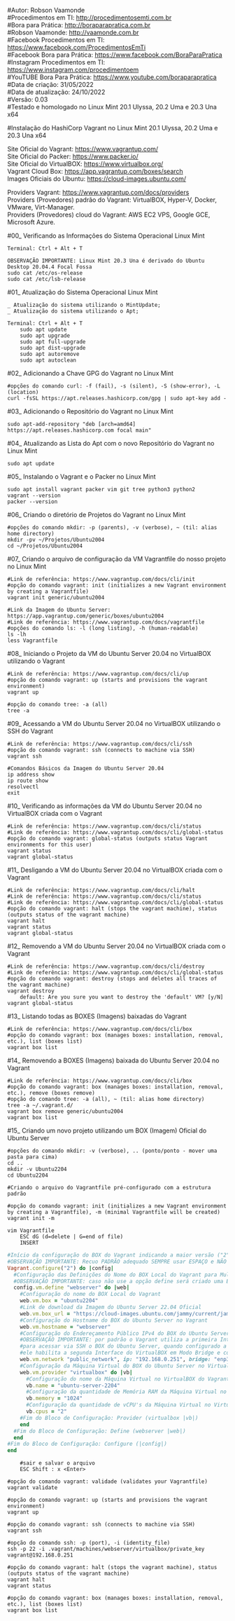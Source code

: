 #Autor: Robson Vaamonde<br>
#Procedimentos em TI: http://procedimentosemti.com.br<br>
#Bora para Prática: http://boraparapratica.com.br<br>
#Robson Vaamonde: http://vaamonde.com.br<br>
#Facebook Procedimentos em TI: https://www.facebook.com/ProcedimentosEmTi<br>
#Facebook Bora para Prática: https://www.facebook.com/BoraParaPratica<br>
#Instagram Procedimentos em TI: https://www.instagram.com/procedimentoem<br>
#YouTUBE Bora Para Prática: https://www.youtube.com/boraparapratica<br>
#Data de criação: 31/05/2022<br>
#Data de atualização: 24/10/2022<br>
#Versão: 0.03<br>
#Testado e homologado no Linux Mint 20.1 Ulyssa, 20.2 Uma e 20.3 Una x64

#Instalação do HashiCorp Vagrant no Linux Mint 20.1 Ulyssa, 20.2 Uma e 20.3 Una x64

Site Oficial do Vagrant: https://www.vagrantup.com/<br>
Site Oficial do Packer: https://www.packer.io/<br>
Site Oficial do VirtualBOX: https://www.virtualbox.org/<br>
Vagrant Cloud Box: https://app.vagrantup.com/boxes/search<br>
Images Oficiais do Ubuntu: https://cloud-images.ubuntu.com/

Providers Vagrant: https://www.vagrantup.com/docs/providers<br>
Providers (Provedores) padrão do Vagrant: VirtualBOX, Hyper-V, Docker, VMware, Virt-Manager.<br>
Providers (Provedores) cloud do Vagrant: AWS EC2 VPS, Google GCE, Microsoft Azure.

#00_ Verificando as Informações do Sistema Operacional Linux Mint<br>

	Terminal: Ctrl + Alt + T
	
	OBSERVAÇÃO IMPORTANTE: Linux Mint 20.3 Una é derivado do Ubuntu Desktop 20.04.4 Focal Fossa
	sudo cat /etc/os-release
	sudo cat /etc/lsb-release

#01_ Atualização do Sistema Operacional Linux Mint<br>

	_ Atualização do sistema utilizando o MintUpdate;
	_ Atualização do sistema utilizando o Apt;

	Terminal: Ctrl + Alt + T
		sudo apt update
		sudo apt upgrade
		sudo apt full-upgrade
		sudo apt dist-upgrade
		sudo apt autoremove
		sudo apt autoclean

#02_ Adicionando a Chave GPG do Vagrant no Linux Mint<br>

	#opções do comando curl: -f (fail), -s (silent), -S (show-error), -L (location)
	curl -fsSL https://apt.releases.hashicorp.com/gpg | sudo apt-key add -

#03_ Adicionando o Repositório do Vagrant no Linux Mint<br>

	sudo apt-add-repository "deb [arch=amd64] https://apt.releases.hashicorp.com focal main"

#04_ Atualizando as Lista do Apt com o novo Repositório do Vagrant no Linux Mint<br>

	sudo apt update

#05_ Instalando o Vagrant e o Packer no Linux Mint<br>

	sudo apt install vagrant packer vim git tree python3 python2
	vagrant --version
	packer --version

#06_ Criando o diretório de Projetos do Vagrant no Linux Mint<br>

	#opções do comando mkdir: -p (parents), -v (verbose), ~ (til: alias home directory)
	mkdir -pv ~/Projetos/Ubuntu2004
	cd ~/Projetos/Ubuntu2004

#07_ Criando o arquivo de configuração da VM Vagrantfile do nosso projeto no Linux Mint<br>

	#Link de referência: https://www.vagrantup.com/docs/cli/init
	#opção do comando vagrant: init (initializes a new Vagrant environment by creating a Vagrantfile)
	vagrant init generic/ubuntu2004
	
	#Link da Imagem do Ubuntu Server: https://app.vagrantup.com/generic/boxes/ubuntu2004
	#Link de referência: https://www.vagrantup.com/docs/vagrantfile
	#opções do comando ls: -l (long listing), -h (human-readable)
	ls -lh
	less Vagrantfile

#08_ Iniciando o Projeto da VM do Ubuntu Server 20.04 no VirtualBOX utilizando o Vagrant<br>

	#Link de referência: https://www.vagrantup.com/docs/cli/up
	#opção do comando vagrant: up (starts and provisions the vagrant environment)
	vagrant up

	#opção do comando tree: -a (all)
	tree -a

#09_ Acessando a VM do Ubuntu Server 20.04 no VirtualBOX utilizando o SSH do Vagrant<br>

	#Link de referência: https://www.vagrantup.com/docs/cli/ssh
	#opção do comando vagrant: ssh (connects to machine via SSH)
	vagrant ssh

	#Comandos Básicos da Imagem do Ubuntu Server 20.04
	ip address show
	ip route show
	resolvectl
	exit

#10_ Verificando as informações da VM do Ubuntu Server 20.04 no VirtualBOX criada com o Vagrant<br>

	#Link de referência: https://www.vagrantup.com/docs/cli/status
	#Link de referência: https://www.vagrantup.com/docs/cli/global-status
	#opção do comando vagrant: global-status (outputs status Vagrant environments for this user)
	vagrant status
	vagrant global-status

#11_ Desligando a VM do Ubuntu Server 20.04 no VirtualBOX criada com o Vagrant<br>

	#Link de referência: https://www.vagrantup.com/docs/cli/halt
	#Link de referência: https://www.vagrantup.com/docs/cli/status
	#Link de referência: https://www.vagrantup.com/docs/cli/global-status
	#opção do comando vagrant: halt (stops the vagrant machine), status (outputs status of the vagrant machine)
	vagrant halt
	vagrant status
	vagrant global-status

#12_ Removendo a VM do Ubuntu Server 20.04 no VirtualBOX criada com o Vagrant<br>

	#Link de referência: https://www.vagrantup.com/docs/cli/destroy
	#Link de referência: https://www.vagrantup.com/docs/cli/global-status
	#opção do comando vagrant: destroy (stops and deletes all traces of the vagrant machine)
	vagrant destroy
		default: Are you sure you want to destroy the 'default' VM? [y/N]
	vagrant global-status

#13_ Listando todas as BOXES (Imagens) baixadas do Vagrant<br>

	#Link de referência: https://www.vagrantup.com/docs/cli/box
	#opção do comando vagrant: box (manages boxes: installation, removal, etc.), list (boxes list)
	vagrant box list

#14_ Removendo a BOXES (Imagens) baixada do Ubuntu Server 20.04 no Vagrant<br>

	#Link de referência: https://www.vagrantup.com/docs/cli/box
	#opção do comando vagrant: box (manages boxes: installation, removal, etc.), remove (boxes remove)
	#opção do comando tree: -a (all), ~ (til: alias home directory)
	tree -a ~/.vagrant.d/
	vagrant box remove generic/ubuntu2004
	vagrant box list

#15_ Criando um novo projeto utilizando um BOX (Imagem) Oficial do Ubuntu Server<br>

	#opções do comando mkdir: -v (verbose), .. (ponto/ponto - mover uma pasta para cima)
	cd ..
	mkdir -v Ubuntu2204
	cd Ubuntu2204

	#Criando o arquivo do Vagrantfile pré-configurado com a estrutura padrão
	
	#opção do comando vagrant: init (initializes a new Vagrant environment by creating a Vagrantfile), -m (minimal Vagrantfile will be created)
	vagrant init -m
	
	vim Vagrantfile
		ESC dG (d=delete | G=end of file)
		INSERT

```ruby
#Início da configuração do BOX do Vagrant indicando a maior versão ("2")
#OBSERVAÇÃO IMPORTANTE: Recuo PADRÃO adequado SEMPRE usar ESPAÇO e NÃO TAB (tabulador) - 2(dois) ESPAÇOS
Vagrant.configure("2") do |config|
  #Configuração das Definições do Nome do BOX Local do Vagrant para Multi-VM
  #OBSERVAÇÃO IMPORTANTE: caso não use a opção define será criado uma BOX com o nome Padrão: default
  config.vm.define "webserver" do |web|
    #Configuração do nome do BOX Local do Vagrant
    web.vm.box = "ubuntu2204"
    #Link de download da Imagem do Ubuntu Server 22.04 Oficial
    web.vm.box_url = "https://cloud-images.ubuntu.com/jammy/current/jammy-server-cloudimg-amd64-vagrant.box"
    #Configuração do Hostname do BOX do Ubuntu Server no Vagrant
    web.vm.hostname = "webserver"
    #Configuração do Endereçamento Público IPv4 do BOX do Ubuntu Server do Vagrant
    #OBSERVAÇÃO IMPORTANTE: por padrão o Vagrant utiliza a primeira Interface de Rede em Modo NAT
    #para acessar via SSH o BOX do Ubuntu Server, quando configurado a Interface Pública do Vagrant
    #ele habilita a segunda Interface do VirtualBOX em Modo Bridge e configura o Endereço IPv4 Estático
    web.vm.network "public_network", ip: "192.168.0.251", bridge: "enp3s0"
    #Configuração da Máquina Virtual do BOX do Ubuntu Server no VirtualBOX do Vagrant
    web.vm.provider "virtualbox" do |vb|
      #Configuração do nome da Máquina Virtual no VirtualBOX do Vagrant
      vb.name = "ubuntu-server-2204"
      #Configuração da quantidade de Memória RAM da Máquina Virtual no VirtualBOX do Vagrant
      vb.memory = "1024"
      #Configuração da quantidade de vCPU's da Máquina Virtual no VirtualBOX do Vagrant
      vb.cpus = "2"
    #Fim do Bloco de Configuração: Provider (virtualbox |vb|)
    end
  #Fim do Bloco de Configuração: Define (webserver |web|)
  end
#Fim do Bloco de Configuração: Configure (|config|)
end
```
		#sair e salvar o arquivo
		ESC Shift : x <Enter>

	#opção do comando vagrant: validade (validates your Vagrantfile)
	vagrant validate

	#opção do comando vagrant: up (starts and provisions the vagrant environment)
	vagrant up

	#opção do comando vagrant: ssh (connects to machine via SSH)
	vagrant ssh

	#opção do comando ssh: -p (port), -i (identity_file)
	ssh -p 22 -i .vagrant/machines/webserver/virtualbox/private_key vagrant@192.168.0.251

	#opção do comando vagrant: halt (stops the vagrant machine), status (outputs status of the vagrant machine)
	vagrant halt
	vagrant status

	#opção do comando vagrant: box (manages boxes: installation, removal, etc.), list (boxes list)
	vagrant box list